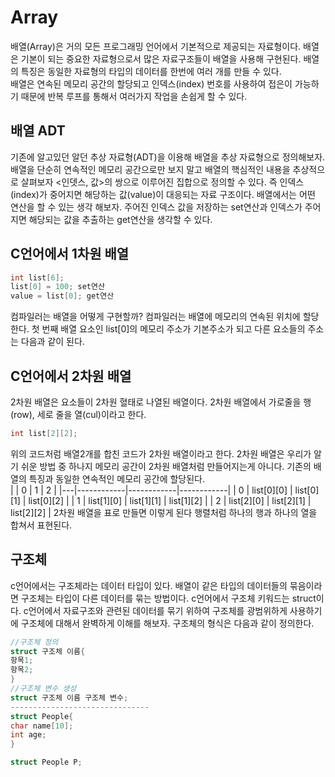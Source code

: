 # Array
배열(Array)은 거의 모든 프로그래밍 언어에서 기본적으로 제공되는 자료형이다. 배열은 기본이 되는 중요한 자료형으로서 많은 자료구조들이 배열을 사용해 구현된다. 배열의 특징은 동일한 자료형의 타입의 데이터를 한번에 여러 개를 만들 수 있다.  
배열은 연속된 메모리 공간의 할당되고 인덱스(index) 번호를 사용하여 접은이 가능하기 때문에 반복 루프를 통해서 여러가지 작업을 손쉽게 할 수 있다.  
## 배열 ADT
기존에 알고있던 알던 추상 자료형(ADT)을 이용해 배열을 추상 자료형으로 정의해보자. 배열을 단순히 연속적인 메모리 공간으로만 보지 말고 배열의 핵심적인 내용을 추상적으로 살펴보자 <인뎃스, 값>의 쌍으로 이루어진 집합으로 정의할 수 있다. 즉 인덱스(index)가 중어지면 해당하는 값(value)이 대응되는 자료 구조이다. 배열에서는 어떤 연산을 할 수 있는 생각 해보자. 주어진 인덱스 값을 저장하는 set연산과 인덱스가 주어지면 해당되는 값을 추출하는 get연산을 생각할 수 있다.
## C언어에서 1차원 배열
```c
int list[6];
list[0] = 100; set연산
value = list[0]; get연산
```
컴파일러는 배열을 어떻게 구현할까? 컴파일러는 배열에 메모리의 연속된 위치에 할당한다. 첫 번째 배열 요소인 list[0]의 메모리 주소가 기본주소가 되고 다른 요소들의 주소는 다음과 같이 된다.
## C언어에서 2차원 배열
2차원 배열은 요소들이 2차원 혈태로 나열된 배열이다. 2차원 배열에서 가로줄을 행(row), 세로 줄을 열(cul)이라고 한다.
```c
int list[2][2];
```
위의 코드처럼 배열2개를 합친 코드가 2차원 배열이라고 한다. 2차원 배열은 우리가 알기 쉬운 방법 중 하나지 메모리 공간이 2차원 배열처럼 만들어지는게 아니다. 기존의 배열의 특징과 동일한 연속적인 메모리 공간에 할당된다.  
|   | 0          | 1          | 2          |
|---|------------|------------|------------|
| 0 | list[0][0] | list[0][1] | list[0][2] |
| 1 | list[1][0] | list[1][1] | list[1][2] |
| 2 | list[2][0] | list[2][1] | list[2][2] |
2차원 배열을 표로 만들면 이렇게 된다 행렬처럼 하나의 행과 하나의 열을 합쳐서 표현된다.
## 구조체
c언어에서는 구조체라는 데이터 타입이 있다. 배열이 같은 타입의 데이터들의 묶음이라면 구조체는 타입이 다른 데이터를 묶는 방법이다. c언어에서 구조체 키워드는 struct이다. c언어에서 자료구조와 관련된 데이터를 묶기 위하여 구조체를 광범위하게 사용하기에 구조체에 대해서 완벽하게 이해를 해보자. 구조체의 형식은 다음과 같이 정의한다.
```c
//구조체 정의
struct 구조체 이름{
항목1;
항목2;
}
//구조체 변수 생성
struct 구조체 이름 구조체 변수;
-------------------------------
struct People{
char name[10];
int age;
}

struct People P;

```

